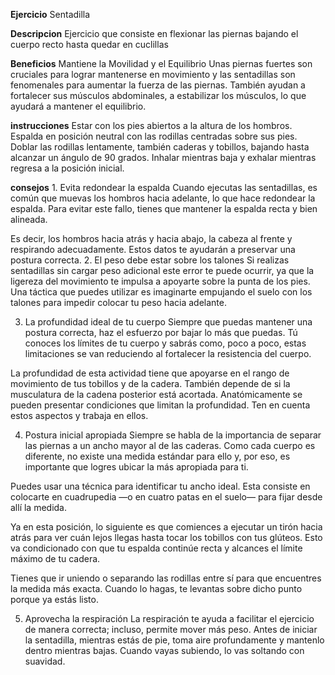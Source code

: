 **Ejercicio**
    Sentadilla

**Descripcion**
    Ejercicio que consiste en flexionar las piernas bajando el cuerpo recto hasta quedar en cuclillas

**Beneficios**
    Mantiene la Movilidad y el Equilibrio
Unas piernas fuertes son cruciales para lograr mantenerse en movimiento y las sentadillas son fenomenales para aumentar la fuerza de las piernas. También ayudan a fortalecer sus músculos abdominales, a estabilizar los músculos, lo que ayudará a mantener el equilibrio.

**instrucciones**
    Estar con los pies abiertos a la altura de los hombros. Espalda en posición neutral con las rodillas centradas sobre sus pies. Doblar las rodillas lentamente, también caderas y tobillos, bajando hasta alcanzar un ángulo de 90 grados. Inhalar mientras baja y exhalar mientras regresa a la posición inicial.

**consejos**
    1. Evita redondear la espalda
Cuando ejecutas las sentadillas, es común que muevas los hombros hacia adelante, lo que hace redondear la espalda. Para evitar este fallo, tienes que mantener la espalda recta y bien alineada.

Es decir, los hombros hacia atrás y hacia abajo, la cabeza al frente y respirando adecuadamente. Estos datos te ayudarán a preservar una postura correcta.
    2. El peso debe estar sobre los talones
Si realizas sentadillas sin cargar peso adicional este error te puede ocurrir, ya que la ligereza del movimiento te impulsa a apoyarte sobre la punta de los pies. Una táctica que puedes utilizar es imaginarte empujando el suelo con los talones para impedir colocar tu peso hacia adelante.

3. La profundidad ideal de tu cuerpo
Siempre que puedas mantener una postura correcta, haz el esfuerzo por bajar lo más que puedas. Tú conoces los límites de tu cuerpo y sabrás como, poco a poco, estas limitaciones se van reduciendo al fortalecer la resistencia del cuerpo.

La profundidad de esta actividad tiene que apoyarse en el rango de movimiento de tus tobillos y de la cadera. También depende de si la musculatura de la cadena posterior está acortada. Anatómicamente se pueden presentar condiciones que limitan la profundidad. Ten en cuenta estos aspectos y trabaja en ellos.

4. Postura inicial apropiada
Siempre se habla de la importancia de separar las piernas a un ancho mayor al de las caderas. Como cada cuerpo es diferente, no existe una medida estándar para ello y, por eso, es importante que logres ubicar la más apropiada para ti.

Puedes usar una técnica para identificar tu ancho ideal. Esta consiste en colocarte en cuadrupedia —o en cuatro patas en el suelo— para fijar desde allí la medida.

Ya en esta posición, lo siguiente es que comiences a ejecutar un tirón hacia atrás para ver cuán lejos llegas hasta tocar los tobillos con tus glúteos. Esto va condicionado con que tu espalda continúe recta y alcances el límite máximo de tu cadera.

Tienes que ir uniendo o separando las rodillas entre sí para que encuentres la medida más exacta. Cuando lo hagas, te levantas sobre dicho punto porque ya estás listo.

5. Aprovecha la respiración
La respiración te ayuda a facilitar el ejercicio de manera correcta; incluso, permite mover más peso. Antes de iniciar la sentadilla, mientras estás de pie, toma aire profundamente y mantenlo dentro mientras bajas. Cuando vayas subiendo, lo vas soltando con suavidad.